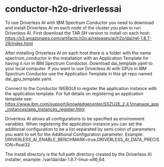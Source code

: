 # conductor-h2o-driverlessai

To use Driverless AI with IBM Spectrum Conductor you need to download and install Driverless AI on each node of the cluster you plan to run Driverless AI. First download the TAR SH version to install on each host: https://s3.amazonaws.com/artifacts.h2o.ai/releases/ai/h2o/dai/rel-1.8.7-29/index.html

After installing Driverless AI on each host there is a folder with the name spectrum_conductor in the installation with an Application Template for having it run in IBM Spectrum Conductor. Download dai_template.yaml to your local computer. If you want to use Driverless AI with GPUs in IBM Spectrum Conductor use the Application Template in this git repo named dai_gpu_template.yaml.

Connect to the Conductor WEBGUI to register the application instance with the application template. For full details on registering an application template see: https://www.ibm.com/support/knowledgecenter/SSZU2E_2.4.1/manage_app_instances/app_instances_register.html 

Driverless AI allows all configurations to be specified as environment variables. When registering the application instance you can set the additional configuration to be a list separated by semi colon of parameters you want to set for the Additional Configuration parameter. Example: DRIVERLESS_AI_ENABLE_BENCHMARK=true;DRIVERLESS_AI_DATA_PRECISION=float32

The install directory is the full path directory created by the Driverless AI installer, example: /var/dai/dai-1.8.7-linux-x86_64

